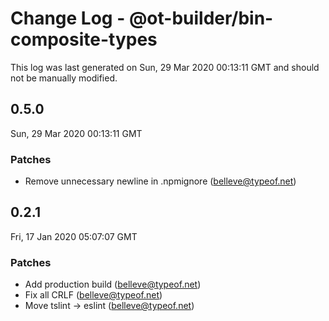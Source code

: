 # Change Log - @ot-builder/bin-composite-types

This log was last generated on Sun, 29 Mar 2020 00:13:11 GMT and should not be manually modified.

## 0.5.0
Sun, 29 Mar 2020 00:13:11 GMT

### Patches

- Remove unnecessary newline in .npmignore (belleve@typeof.net)
## 0.2.1
Fri, 17 Jan 2020 05:07:07 GMT

### Patches

- Add production build (belleve@typeof.net)
- Fix all CRLF (belleve@typeof.net)
- Move tslint -> eslint (belleve@typeof.net)